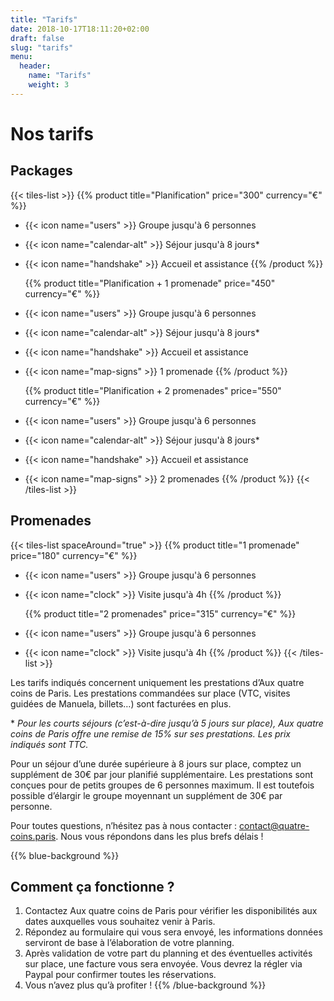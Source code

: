 ```yaml
---
title: "Tarifs"
date: 2018-10-17T18:11:20+02:00
draft: false
slug: "tarifs"
menu:
  header:
    name: "Tarifs"
    weight: 3
---
```


# Nos tarifs

## Packages

{{< tiles-list >}}
  {{% product title="Planification" price="300" currency="€" %}}
* {{< icon name="users" >}} Groupe jusqu'à 6 personnes
* {{< icon name="calendar-alt" >}} Séjour jusqu'à 8 jours*
* {{< icon name="handshake" >}} Accueil et assistance
  {{% /product %}}

  {{% product title="Planification + 1 promenade" price="450" currency="€" %}}
* {{< icon name="users" >}} Groupe jusqu'à 6 personnes
* {{< icon name="calendar-alt" >}} Séjour jusqu'à 8 jours*
* {{< icon name="handshake" >}} Accueil et assistance
* {{< icon name="map-signs" >}} 1 promenade
  {{% /product %}}

  {{% product title="Planification + 2 promenades" price="550" currency="€" %}}
* {{< icon name="users" >}} Groupe jusqu'à 6 personnes
* {{< icon name="calendar-alt" >}} Séjour jusqu'à 8 jours*
* {{< icon name="handshake" >}} Accueil et assistance
* {{< icon name="map-signs" >}} 2 promenades
  {{% /product %}}
{{< /tiles-list >}}

## Promenades

{{< tiles-list spaceAround="true" >}}
  {{% product title="1 promenade" price="180" currency="€" %}}
* {{< icon name="users" >}} Groupe jusqu'à 6 personnes
* {{< icon name="clock" >}} Visite jusqu'à 4h
  {{% /product %}}

  {{% product title="2 promenades" price="315" currency="€" %}}
* {{< icon name="users" >}} Groupe jusqu'à 6 personnes
* {{< icon name="clock" >}} Visite jusqu'à 4h
  {{% /product %}}
{{< /tiles-list >}}

Les tarifs indiqués concernent uniquement les prestations d’Aux quatre coins de Paris. Les prestations commandées sur place (VTC, visites guidées de Manuela, billets…) sont facturées en plus.

\* *Pour les courts séjours (c’est-à-dire jusqu’à 5 jours sur place), Aux quatre coins de Paris offre une remise de 15% sur ses prestations. Les prix indiqués sont TTC.*

Pour un séjour d’une durée supérieure à 8 jours sur place, comptez un supplément de 30€ par jour planifié supplémentaire. Les prestations sont conçues pour de petits groupes de 6 personnes maximum. Il est toutefois possible d’élargir le groupe moyennant un supplément de 30€ par personne.

Pour toutes questions, n’hésitez pas à nous contacter : contact@quatre-coins.paris. Nous vous répondons dans les plus brefs délais !

{{% blue-background %}}
## Comment ça fonctionne ?

1. Contactez Aux quatre coins de Paris pour vérifier les disponibilités aux dates auxquelles vous souhaitez venir à Paris.
2. Répondez au formulaire qui vous sera envoyé, les informations données serviront de base à l’élaboration de votre planning.
3. Après validation de votre part du planning et des éventuelles activités sur place, une facture vous sera envoyée. Vous devrez la régler via Paypal pour confirmer toutes les réservations.
4. Vous n’avez plus qu’à profiter !
{{% /blue-background %}}
